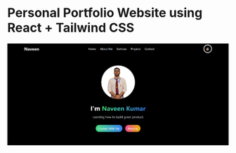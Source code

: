 # Personal Portfolio Website using React + Tailwind CSS


![personal portfolio website](./public/Screenshot%20(100).png)
